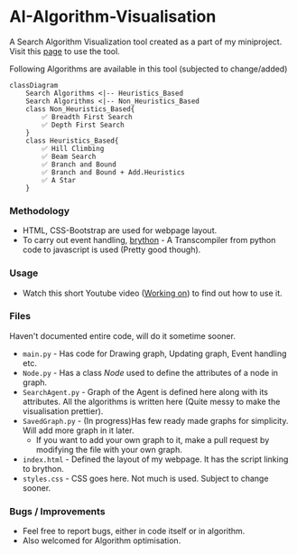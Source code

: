 # AI-Algorithm-Visualisation

A Search Algorithm Visualization tool created as a part of my miniproject. Visit this [page](https://imuhammadwaseem.github.io/AI-Algorithm-Visualisation/) to use the tool.

Following Algorithms are available in this tool (subjected to change/added)

```mermaid
classDiagram
    Search Algorithms <|-- Heuristics_Based
    Search Algorithms <|-- Non_Heuristics_Based
    class Non_Heuristics_Based{
        ✅ Breadth First Search
        ✅ Depth First Search
    }
    class Heuristics_Based{
        ✅ Hill Climbing
        ✅ Beam Search
        ✅ Branch and Bound
        ✅ Branch and Bound + Add.Heuristics 
        ✅ A Star
    }
```

### Methodology
* HTML, CSS-Bootstrap are used for webpage layout. 
* To carry out event handling, [brython](https://www.brython.info/) - A Transcompiler from python code to javascript is used (Pretty good though).

### Usage

* Watch this short Youtube video ([Working on]()) to find out how to use it.

### Files

Haven't documented entire code, will do it sometime sooner.

* `main.py` - Has code for Drawing graph, Updating graph, Event handling etc.
* `Node.py` - Has a class *Node* used to define the attributes of a node in graph.
* `SearchAgent.py` - Graph of the Agent is defined here along with its attributes. All the algorithms is written here (Quite messy to make the visualisation prettier).
* `SavedGraph.py` - (In progress)Has few ready made graphs for simplicity. Will add more graph in it later. 
    * If you want to add your own graph to it, make a pull request by modifying the file with your own graph.
* `index.html` - Defined the layout of my webpage. It has the script linking to brython.
* `styles.css` - CSS goes here. Not much is used. Subject to change sooner.

### Bugs / Improvements

* Feel free to report bugs, either in code itself or in algorithm.
* Also welcomed for Algorithm optimisation.
